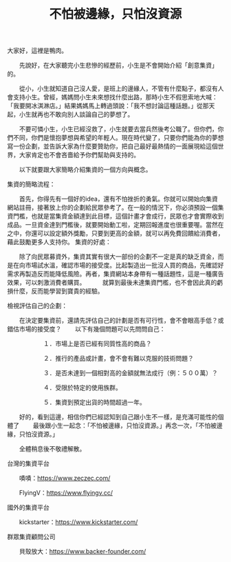 ﻿---
layout: post
title: "不怕被邊緣，只怕沒資源"
img:
tag: [創意集資, 沒人愛你, 可是我愛你]
---

大家好，這裡是鴨肉。

　　先說好，在大家聽完小生悲慘的經歷前，小生是不會開始介紹「創意集資」的。
  
　　從小，小生就知道自己沒人愛，是班上的邊緣人，不管有什麼點子，都沒有人會支持小生。曾經，媽媽問小生未來想找什麼出路，那時小生不假思索地大喊：「我要開冰淇淋店。」結果媽媽馬上轉過頭說：「我不想討論這種話題。」從那天起，小生就再也不敢向別人談論自己的夢想了。

　　不要可憐小生，小生已經沒救了，小生就要去當兵然後考公職了。但你們，你們不同，你們是懷抱夢想與希望的年輕人。現在時代變了，只要你們能為你的夢想寫一份企劃，並告訴大家為什麼要贊助你，把自己最好最熱情的一面展現給這個世界，大家肯定也不會吝嗇給予你們幫助與支持的。
    
　　以下就要跟大家簡略介紹集資的一個方向與概念。
  
集資的簡略流程：

　　首先，你得先有一個好的idea，還有不怕挫折的勇氣。你就可以開始向集資網站註冊，接著放上你的企劃給民眾參考了。在一般的情況下，你必須預設一個集資門檻，也就是當集資金額達到此目標，這個計畫才會成行，民眾也才會實際收到成品。一旦資金達到門檻後，就要開始動工啦，定期回報進度也很重要喔。當然在之中，你還可以設定額外獎勵，只要到更高的金額，就可以再免費回饋給消費者，藉此鼓勵更多人支持你。
集資的好處：

　　除了向民眾募資外，集資其實有很大一部份的企劃不一定是真的缺乏資金，而是在向市場試水溫，確認市場的接受度。比起製造出一批沒人買的商品，先確認好需求再製造反而能降低風險。再者，集資網站本身帶有一種話題性，這是一種廣告效果，可以刺激消費者購買。
  
　　就算到最後未達集資門檻，也不會因此真的虧損什麼，反而能學習到寶貴的經驗。
    
檢視評估自己的企劃：

　　在決定要集資前，還請先評估自己的計劃是否有可行性，會不會眼高手低？或錯估市場的接受度？
　　以下有幾個問題可以先問問自己：
  
　　　　　　１．市場上是否已經有同質性高的商品？
      
　　　　　　２．推行的產品或計畫，會不會有難以克服的技術問題？
      
　　　　　　３．是否未達到一個相對高的金額就無法成行（例：５００萬）？
      
　　　　　　４．受限於特定的使用族群。
      
　　　　　　５．集資到預定出貨的時間超過一年。

　　好的，看到這邊，相信你們已經認知到自己跟小生不一樣，是充滿可能性的個體了
　　最後跟小生一起念：「不怕被邊緣，只怕沒資源。」再念一次，「不怕被邊緣，只怕沒資源。」

　　全體稍息後不敬禮解散。

台灣的集資平台

　　嘖嘖：https://www.zeczec.com/
  
　　FlyingV：https://www.flyingv.cc/
  
國外的集資平台

　　kickstarter：https://www.kickstarter.com/
  
群眾集資顧問公司

　　貝殼放大：https://www.backer-founder.com/

